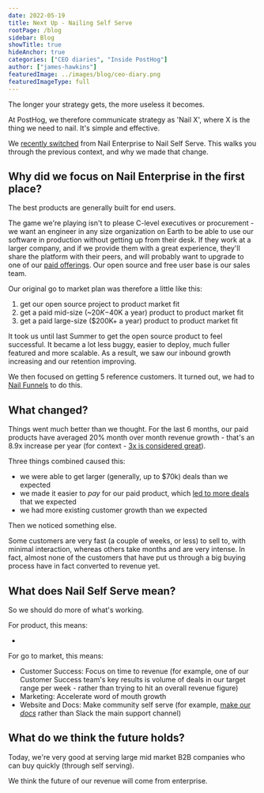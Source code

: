 ```yaml
---
date: 2022-05-19
title: Next Up - Nailing Self Serve
rootPage: /blog
sidebar: Blog
showTitle: true
hideAnchor: true
categories: ["CEO diaries", "Inside PostHog"]
author: ["james-hawkins"]
featuredImage: ../images/blog/ceo-diary.png
featuredImageType: full
---
```


The longer your strategy gets, the more useless it becomes.

At PostHog, we therefore communicate strategy as 'Nail X', where X is the thing we need to nail. It's simple and effective.

We [recently switched](https://github.com/PostHog/posthog.com/pull/3395) from Nail Enterprise to Nail Self Serve. This walks you through the previous context, and why we made that change.

## Why did we focus on Nail Enterprise in the first place?

The best products are generally built for end users.

The game we're playing isn't to please C-level executives or procurement - we want an engineer in any size organization on Earth to be able to use our software in production without getting up from their desk. If they work at a larger company, and if we provide them with a great experience, they'll share the platform with their peers, and will probably want to upgrade to one of our [paid offerings](/pricing). Our open source and free user base is our sales team.

Our original go to market plan was therefore a little like this:

1. get our open source project to product market fit
1. get a paid mid-size (~$20K-$40K a year) product to product market fit
1. get a paid large-size ($200K+ a year) product to product market fit

It took us until last Summer to get the open source product to feel successful. It became a lot less buggy, easier to deploy, much fuller featured and more scalable. As a result, we saw our inbound growth increasing and our retention improving.

We then focused on getting 5 reference customers. It turned out, we had to [Nail Funnels](new-vp-nailing-funnels) to do this.

## What changed?

Things went much better than we thought. For the last 6 months, our paid products have averaged 20% month over month revenue growth - that's an 8.9x increase per year (for context - [3x is considered great](https://twitter.com/nimaroohis/status/1525970172237991939?s=21&t=qzYbxjpPbHlPZ7Xjus_PUA)). 

Three things combined caused this:

* we were able to get larger (generally, up to $70k) deals than we expected
* we made it easier to _pay_ for our paid product, which [led to more deals](pricing-lessons) that we expected
* we had more existing customer growth than we expected

Then we noticed something else.

Some customers are very fast (a couple of weeks, or less) to sell to, with minimal interaction, whereas others take months and are very intense. In fact, almost none of the customers that have put us through a big buying process have in fact converted to revenue yet.

## What does Nail Self Serve mean?

So we should do more of what's working.

For product, this means:

* 

For go to market, this means:

* Customer Success: Focus on time to revenue (for example, one of our Customer Success team's key results is volume of deals in our target range per week - rather than trying to hit an overall revenue figure)
* Marketing: Accelerate word of mouth growth
* Website and Docs: Make community self serve (for example, [make our _docs_](https://squeak.posthog.com) rather than Slack the main support channel)

## What do we think the future holds?

Today, we're very good at serving large mid market B2B companies who can buy quickly (through self serving).



We think the future of our revenue will come from enterprise.